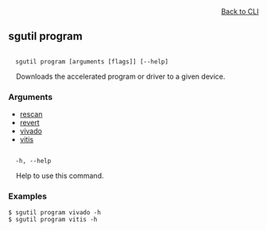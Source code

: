 <div id="readme" class="Box-body readme blob js-code-block-container">
<article class="markdown-body entry-content p-3 p-md-6" itemprop="text">
<p align="right">
<a href="https://github.com/fpgasystems/hacc/blob/main/CLI/README.md#cli">Back to CLI</a>
</p>

## sgutil program

<code>
  sgutil program [arguments [flags]] [--help]
</code>
<p>
  &nbsp; &nbsp; Downloads the accelerated program or driver to a given device.
</p>

### Arguments

* [rescan](./sgutil-program-rescan.md)
* [revert](./sgutil-program-revert.md)
* [vivado](./sgutil-program-vivado.md)
* [vitis](./sgutil-program-vitis.md)

<code>
  -h, --help
</code>
<p>
  &nbsp; &nbsp; Help to use this command.
</p>

### Examples
```
$ sgutil program vivado -h
$ sgutil program vitis -h
```